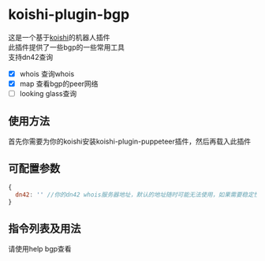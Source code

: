 # koishi-plugin-bgp  

这是一个基于[koishi](https://github.com/koishijs/koishi)的机器人插件  
此插件提供了一些bgp的一些常用工具  
支持dn42查询

- [x] whois 查询whois  
- [x] map 查看bgp的peer网络  
- [ ] looking glass查询  

## 使用方法

首先你需要为你的koishi安装koishi-plugin-puppeteer插件，然后再载入此插件

## 可配置参数

```js
{
  dn42: '' //你的dn42 whois服务器地址，默认的地址随时可能无法使用，如果需要稳定性请自行更换
}
```

## 指令列表及用法

请使用help bgp查看  

